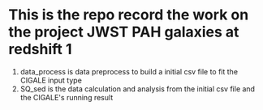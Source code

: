 # This is the repo record the work on the project JWST PAH galaxies at redshift 1
1. data_process is data preprocess to build a initial csv file to fit the CIGALE input type
2. SQ_sed is the data calculation and analysis from the initial csv file and the CIGALE's running result